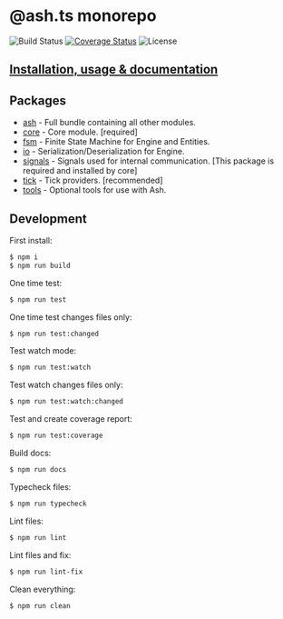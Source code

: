 # @ash.ts monorepo
![Build Status](https://github.com/icek/ash/workflows/Publish/badge.svg)
[![Coverage Status](https://coveralls.io/repos/github/icek/ash/badge.svg?branch=master)](https://coveralls.io/github/icek/ash?branch=master)
![License](https://img.shields.io/npm/l/@ash.ts/ash)

## [Installation, usage & documentation](./packages/ash/README.md)

## Packages
- [ash](./packages/ash/README.md) - Full bundle containing all other modules.
- [core](./packages/core/README.md) - Core module. [required]
- [fsm](./packages/fsm/README.md) - Finite State Machine for Engine and Entities.
- [io](./packages/io/README.md) - Serialization/Deserialization for Engine.
- [signals](./packages/signals/README.md) - Signals used for internal communication. 
[This package is required and installed by core]
- [tick](./packages/tick/README.md) - Tick providers. [recommended]
- [tools](./packages/tools/README.md) - Optional tools for use with Ash.  

## Development
First install:
```bash
$ npm i
$ npm run build
```

One time test:
```bash
$ npm run test
```

One time test changes files only:
```bash
$ npm run test:changed
```

Test watch mode:
```bash
$ npm run test:watch
```

Test watch changes files only:
```bash
$ npm run test:watch:changed
```

Test and create coverage report:
```bash
$ npm run test:coverage
```

Build docs:
```bash
$ npm run docs
```

Typecheck files:
```bash
$ npm run typecheck
```

Lint files:
```bash
$ npm run lint
```

Lint files and fix:
```bash
$ npm run lint-fix
```

Clean everything:
```bash
$ npm run clean
```

